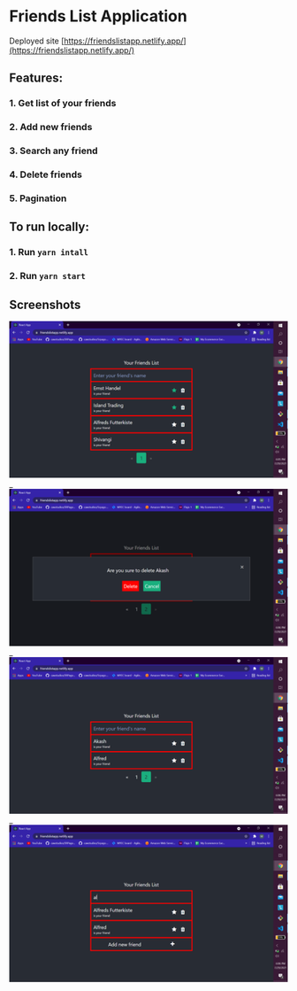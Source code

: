 # Friends List Application

Deployed site [https://friendslistapp.netlify.app/](https://friendslistapp.netlify.app/)
## Features:
### 1. Get list of your friends
### 2. Add new friends
### 3. Search any friend
### 4. Delete friends
### 5. Pagination

## To run locally: 
### 1. Run `yarn intall`
### 2. Run `yarn start`

## Screenshots

![friends list](public/Screenshots/Screenshot1.png)_
![Delete friend](public/Screenshots/Screenshot2.png)_
![Pagination](public/Screenshots/Screenshot3.png)_
![Search friend](public/Screenshots/Screenshot4.png)